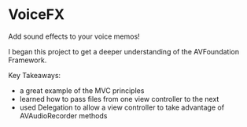 # VoiceFX
Add sound effects to your voice memos!

I began this project to get a deeper understanding of the AVFoundation Framework.

Key Takeaways:
- a great example of the MVC principles
- learned how to pass files from one view controller to the next
- used Delegation to allow a view controller to take advantage of AVAudioRecorder methods
